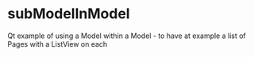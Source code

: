 # subModelInModel
Qt example of using a Model within a Model - to have at example a list of Pages with a ListView on each
